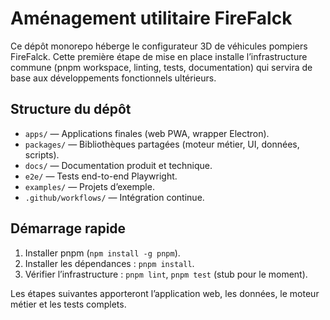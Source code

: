 # Aménagement utilitaire FireFalck

Ce dépôt monorepo héberge le configurateur 3D de véhicules pompiers FireFalck. Cette première étape
de mise en place installe l’infrastructure commune (pnpm workspace, linting, tests, documentation) qui
servira de base aux développements fonctionnels ultérieurs.

## Structure du dépôt

- `apps/` — Applications finales (web PWA, wrapper Electron).
- `packages/` — Bibliothèques partagées (moteur métier, UI, données, scripts).
- `docs/` — Documentation produit et technique.
- `e2e/` — Tests end-to-end Playwright.
- `examples/` — Projets d’exemple.
- `.github/workflows/` — Intégration continue.

## Démarrage rapide

1. Installer pnpm (`npm install -g pnpm`).
2. Installer les dépendances : `pnpm install`.
3. Vérifier l’infrastructure : `pnpm lint`, `pnpm test` (stub pour le moment).

Les étapes suivantes apporteront l’application web, les données, le moteur métier et les tests complets.
